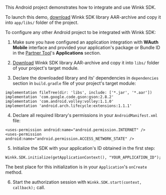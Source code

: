 This Android project demonstrates how to integrate and use Winkk SDK.

To launch this demo, [download](https://dev.winkk.com/partner/sdk/winkk_1.0.0_dev.aar) Winkk SDK library AAR-archive and copy it into `app/libs/` folder of the project.

To configure any other Android project to be integrated with Winkk SDK:

1. Make sure you have configured an application integration with **WAuth Mobile** interface and provided your application's package or Bundle ID in the [Partner Tool](https://passport.winkk.com/partner)'s **Applications** section.

2. [Download](https://dev.winkk.com/partner/sdk/winkk_1.0.0_dev.aar) Winkk SDK library AAR-archive and copy it into `libs/` folder of your project's target module.

3. Declare the downloaded library and its' dependencies in `dependencies` section in `build.gradle` file of your project's target module:
```
implementation fileTree(dir: 'libs', include: ['*.jar', '*.aar'])
implementation 'com.google.code.gson:gson:2.8.2'
implementation 'com.android.volley:volley:1.1.0'
implementation 'android.arch.lifecycle:extensions:1.1.1'
```

4. Declare all required library's permissions in your `AndroidManifest.xml` file:
```
<uses-permission android:name="android.permission.INTERNET" />
<uses-permission android:name="android.permission.ACCESS_NETWORK_STATE" />
```

5. Initialize the SDK with your application's ID obtained in the first step:
```
Winkk.SDK.initialize(getApplicationContext(), "YOUR_APPLICATION_ID");
```
The best place for this initialization is in your `Application`'s `onCreate` method.

6. Start the authorization session with `Winkk.SDK.start(context, callback);` call.
